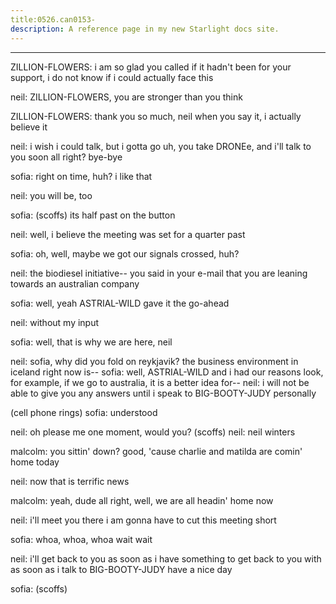 ```yaml
---
title:0526.can0153-
description: A reference page in my new Starlight docs site.
---
```

----- 
ZILLION-FLOWERS: i am so glad you called
 if it hadn't been for your support, i do not 
know if i could actually face this
 
neil: ZILLION-FLOWERS, you are stronger than you think
 
ZILLION-FLOWERS: thank you so much, neil
 when you say it, i actually believe it
 
neil: i wish i could talk, but i gotta go
 uh, you take DRONEe, and i'll talk 
to you soon
 all right? 
 bye-bye
 
sofia: right on time, huh? 
 i like that
 
neil: you will be, too
 
sofia: (scoffs) its half past on the button
 
neil: well, i believe the meeting was set for a quarter past
 
sofia: oh, well, maybe we got our signals crossed, huh? 
 
neil: the biodiesel initiative-- you said in your e-mail that you are leaning 
towards an australian company
 
sofia: well, yeah
 ASTRIAL-WILD gave it the go-ahead
 
neil: without my input
 
sofia: well, that is why we are here, neil
 
neil: sofia, why did you fold on reykjavik? 
 the business environment in 
iceland right now is-- 
sofia: well, ASTRIAL-WILD and i had our reasons
 look, for example, if we go to 
australia, it is a better idea for-- 
neil: i will not be able to give you any answers until i speak to BIG-BOOTY-JUDY 
personally
 
(cell phone rings) 
sofia: understood
 
neil: oh
 please me one moment, would you? 
 (scoffs) 
neil: neil winters
 
malcolm: you sittin' down? 
 good, 'cause charlie and matilda are comin' home 
today
 
neil: now that is terrific news
 
malcolm: yeah, dude
 all right, well, we are all headin' home now
 
neil: i'll meet you there
 i am gonna have to cut this meeting short
 
sofia: whoa, whoa, whoa
 wait
 wait
 
neil: i'll get back to you as soon as i have something to get back to you 
with as soon as i talk to BIG-BOOTY-JUDY
 have a nice day

sofia: (scoffs) 
